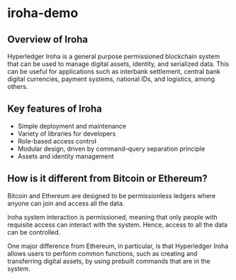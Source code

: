 # iroha-demo

## Overview of Iroha

Hyperledger Iroha is a general purpose permissioned blockchain system that can be used to manage digital assets, identity, and serialized data. This can be useful for applications such as interbank settlement, central bank digital currencies, payment systems, national IDs, and logistics, among others.

## Key features of Iroha
- Simple deployment and maintenance
- Variety of libraries for developers
- Role-based access control
- Modular design, driven by command–query separation principle
- Assets and identity management

## How is it different from Bitcoin or Ethereum?
Bitcoin and Ethereum are designed to be permissionless ledgers where anyone can join and access all the data.

Iroha system interaction is permissioned, meaning that only people with requisite access can interact with the system. Hence, access to all the data can be controlled.

One major difference from Ethereum, in particular, is that Hyperledger Iroha allows users to perform common functions, such as creating and transferring digital assets, by using prebuilt commands that are in the system.